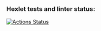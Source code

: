 ### Hexlet tests and linter status:
[![Actions Status](https://github.com/JcCMusic/fullstack-javascript-project-98/actions/workflows/hexlet-check.yml/badge.svg)](https://github.com/JcCMusic/fullstack-javascript-project-98/actions)